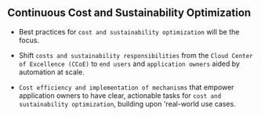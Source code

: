 ## Continuous Cost and Sustainability Optimization


- Best practices for `cost and sustainability optimization` will be the focus.

- Shift `costs and sustainability responsibilities` from the `Cloud Center of Excellence (CCoE)` to `end users` and `application owners` aided by automation at scale.

- `Cost efficiency and implementation of mechanisms` that empower application owners to have clear, actionable tasks for `cost and sustainability optimization`, building upon 'real-world use cases.
